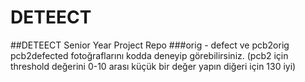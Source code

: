 # DETEECT
##DETEECT Senior Year Project Repo
###orig - defect ve pcb2orig pcb2defected fotoğraflarını kodda deneyip görebilirsiniz. (pcb2 için threshold değerini 0-10 arası küçük bir değer yapın diğeri için 130 iyi)
